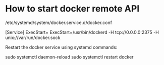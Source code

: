 # How to start docker remote API 


/etc/systemd/system/docker.service.d/docker.conf

[Service]
ExecStart=
ExecStart=/usr/bin/dockerd -H tcp://0.0.0.0:2375 -H unix://var/run/docker.sock

Restart the docker service using systemd commands:

sudo systemctl daemon-reload
sudo systemctl restart docker
